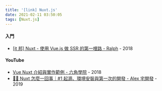 ```yaml
---
title: '[link] Nuxt.js'
date: 2021-02-11 03:50:05
tags: [Nuxt.js]
---
```

<!-- 連結列表 -->
<!-- more -->
#### 入門
  - [[it 邦] Nuxt - 使用 Vue.js 做 SSR 的第一哩路 - Ralph](https://ithelp.ithome.com.tw/users/20103424/ironman/1961) - 2018

#### YouTube
  - [Vue Nuxt 介紹與實作範例 - 六角學院](https://www.youtube.com/watch?v=szrRDJBFmvQ&feature=youtu.be) - 2018
  - [👨‍💻 Nuxt 怎麼一回事｜#1 起源、環境安裝與第一次的開發 - Alex 宅開發](https://www.youtube.com/watch?v=wgW1o4Nswqs&feature=youtu.be) - 2019
  